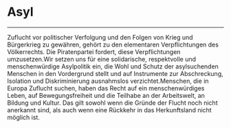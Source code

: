 # Asyl
----

Zuflucht vor politischer Verfolgung und den Folgen von Krieg und Bürgerkrieg zu gewähren, gehört zu den elementaren Verpflichtungen des Völkerrechts. Die Piratenpartei fordert, diese Verpflichtungen umzusetzen.Wir setzen uns für eine solidarische, respektvolle und menschenwürdige Asylpolitik ein, die Wohl und Schutz der asylsuchenden Menschen in den Vordergrund stellt und auf Instrumente zur Abschreckung, Isolation und Diskriminierung ausnahmslos verzichtet.Menschen, die in Europa Zuflucht suchen, haben das Recht auf ein menschenwürdiges Leben, auf Bewegungsfreiheit und die Teilhabe an der Arbeitswelt, an Bildung und Kultur. Das gilt sowohl wenn die Gründe der Flucht noch nicht anerkannt sind, als auch wenn eine Rückkehr in das Herkunftsland nicht möglich ist.
